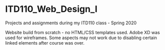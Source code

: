 # ITD110_Web_Design_I
Projects and assignments during my ITD110 class - Spring 2020

Website build from scratch - no HTML/CSS templates used. Adobe XD was used for wireframes. Some aspects may not work due to disabling certain linked elements after course was over.
